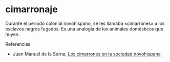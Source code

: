 # cimarronaje
Durante el periodo colonial novohispano, se les llamaba «cimarrones» a los esclavos negros fugados. Es una analogía de los animales domésticos que huyen.

Referencias

- Juan Manuel de la Serna, [Los cimarrones en la sociedad novohispana](https://books.openedition.org/cemca/1624)